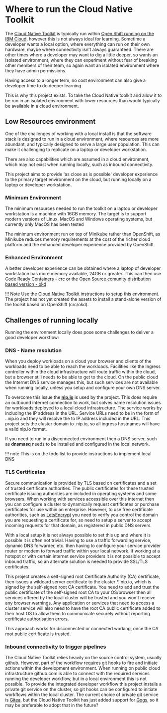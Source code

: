 # Where to run the Cloud Native Toolkit

The [Cloud Native Toolkit](https://cloudnativetoolkit.dev) is typically run within [Open Shift running on the IBM Cloud](https://www.ibm.com/cloud/openshift), however this is not always ideal for learning.  Sometime a developer wants a local option, where everything can run on their own hardware, maybe where connectivity isn't always guaranteed.  There are other times where a developer may want to dig a little deeper, so wants an isolated environment, where they can experiment without fear of breaking other members of their team, so again want an isolated environment where they have admin permissions.

Having access to a longer term, no cost environment can also give a developer time to do deeper learning

This is why this project exists.  To take the Cloud Native toolkit and allow it to be run in an isolated environment with lower resources than would typically be available in a cloud environment.

## Low Resources environment

One of the challenges of working with a local install is that the software stack is designed to run in a cloud environment, where resources are more abundant, and typically designed to serve a large user population.  This can make it challenging to replicate on a laptop or developer workstation.

There are also capabilities which are assumed in a cloud environment, which may not exist when running locally, such as inbound connectivity.

This project aims to provide 'as close as is possible' developer experience to the primary target environment on the cloud, but running locally on a laptop or developer workstation.

### Minimum Environment

The minimum resources needed to run the toolkit on a laptop or developer workstation is a machine with 16GB memory.  The target is to support modern versions of Linux, MacOS and Windows operating systems, but currently only MacOS has been tested

The minimum environment run on top of Minikube rather than OpenShift, as Minikube reduces memory requirements at the cost of the richer cloud platform and the enhanced developer experience provided by OpenShift.

### Enhanced Environment

A better developer experience can be obtained where a laptop of developer workstation has more memory available, 24GB or greater.  This can then use [Code Ready Containers - crc](https://developers.redhat.com/products/codeready-containers/overview) or the [Open Source comunity distribution based version - okd](https://www.okd.io/crc.html)

!!! Note
    Use the [Cloud Native Toolkit](https://cloudnativetoolkit.dev) instructions to setup this environment.  The project has not yet created the assets to install a stand-alone version of the toolkit based on OpenShift (crc/okd).

## Challenges of running locally

Running the environment locally does pose some challenges to deliver a good developer workflow:

### DNS - Name resolution

When you deploy workloads on a cloud your browser and clients of the workloads need to be able to reach the workloads.  Facilities like the Ingress controller within the cloud infrastructure will route traffic within the cloud, but a browser still needs to be able to get to the cloud.  On the public cloud the Internet DNS service manages this, but such services are not available when running locally, unless you setup and configure your own DNS server.

To overcome this issue the [**nip.io**](https://nip.io) is used by the project.  This does require an outbound internet connection to work, but solves name resolution issues for workloads deployed to a local cloud infrastructure.  The service works by including the IP address in the URL.  Service URLs need to be in the form of <service name>.<ip address>.nip.io and they will resolve the to IP address included in the URL.  This project sets the cluster domain to <minikube ip address>.nip.io, so all ingress hostnames will have a valid nip.io format.

If you need to run in a disconnected environment then a DNS server, such as **dnsmasq** needs to be installed and configured in the local network.

!!! note
    This is on the todo list to provide instructions to implement local DNS

### TLS Certificates

Secure communication is provided by TLS based on certificates and a set of trusted certificate authorities.  The public certificates for these trusted certificate issuing authorities are included in operating systems and some browsers.  When working with services accessible over this internet then you can configure a cluster to dynamically request certificates or purchase certificates for use within an enterprise.  However, to use free certificate authorities, such as [LetsEncrypt](https://letsencrypt.org) you need to verify you control the domain you are requesting a certificate for, so need to setup a server to accept incoming requests for that domain, as registered in public DNS servers.

With a local setup it is not always possible to set this up and where it is possible it is often not trivial.  Having to use a traffic forwarding service, dynamic DNS forwarder, etc.  then having to configure your service provider router or modem to forward traffic within your local network.  If working at a hotspot or with certain internet service providers it is not possible to accept inbound traffic, so an alternate solution is needed to provide SSL/TLS certificates.

This project creates a self-signed root Certificate Authority (CA) certificate, then issues a wildcard server certificate to the cluster *.<minikube IP address>.nip.io, which is signed by the self-signed root CA certificate.  You need to add and trust the public certificate of the self-signed root CA to your OS/browser then all services offered by the local cluster will be trusted and you won't receive any browser warnings.  Any application or services that need to access a cluster service will also need to have the root CA public certificate added to their host OS to allow them to communicate securely without reporting certificate authorisation errors.

This approach works for disconnected or connected working, once the CA root public certificate is trusted.

### Inbound connectivity to trigger pipelines

The Cloud Native Toolkit relies heavily on the source control system, usually github.  However, part of the workflow requires git hooks to fire and initiate actions within the development environment.  When running on public cloud infrastructure github.com is able to connect with the required services running the developer workflow, but in a local environment this is not possible.  To provide the integrated developer workflow this project installs a private git service on the cluster, so git hooks can be configured to initiate workflows within the local cluster.  The current choice of private git service is [Gitea](https://gitea.io), but the Cloud Native Toolkit has just added support for [Gogs](https://gogs.io), so it may be preferable to adopt that in the future?
